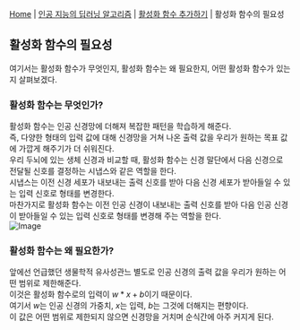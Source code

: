 [Home](./../../../README.md) | [인공 지능의 딥러닝 알고리즘](./../../README.md) | [활성화 함수 추가하기](./../README.md) | 활성화 함수의 필요성

## 활성화 함수의 필요성
여기서는 활성화 함수가 무엇인지, 활성화 함수는 왜 필요한지, 어떤 활성화 함수가 있는지 살펴보겠다.

### 활성화 함수는 무엇인가?
활성화 함수는 인공 신경망에 더해져 복잡한 패턴을 학습하게 해준다.  
즉, 다양한 형태의 입력 값에 대해 신경망을 거쳐 나온 출력 값을 우리가 원하는 목표 값에 가깝게 해주기가 더 쉬워진다.  
우리 두뇌에 있는 생체 신경과 비교할 때, 활성화 함수는 신경 말단에서 다음 신경으로 전달될 신호를 결정하는 시냅스와 같은 역할을 한다.  
시냅스는 이전 신경 세포가 내보내는 출력 신호를 받아 다음 신경 세포가 받아들일 수 있는 입력 신호로 형태를 변경한다.  
마찬가지로 활성화 함수는 이전 인공 신경이 내보내는 출력 신호를 받아 다음 인공 신경이 받아들일 수 있는 입력 신호로 형태를 변경해 주는 역할을 한다.  
![Image](https://github.com/user-attachments/assets/4c963b87-70e0-4513-a135-5a26fce2fd53)

### 활성화 함수는 왜 필요한가?
앞에선 언급했던 생물학적 유사성관느 별도로 인공 신경의 출력 값을 우리가 원하는 어떤 범위로 제한해준다.  
이것은 활성화 함수로의 입력이 $w*x+b$이기 때문이다.  
여기서 $w$는 인공 신경의 가중치, $x$는 입력, $b$는 그것에 더해지는 편향이다.  
이 값은 어떤 범위로 제한되지 않으면 신경망을 거치며 순식간에 아주 커지게 된다.
